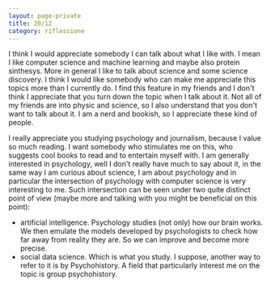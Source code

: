 ```yaml
--- 
layout: page-private
title: 20/12
category: riflessione
---
```


I think I would appreciate somebody I can talk about what I like with.
I mean I like computer science and machine learning and maybe also protein
sinthesys. More in general I like to talk about science and some science
discovery.
I think I would like somebody who can make me appreciate this topics more than I
currently do. I find this feature in my friends and I don't think I appreciate
that you turn down the topic when I talk about it.
Not all of my friends are into physic and science, so I also understand that you
don't want to talk about it. I am a nerd and bookish, so I appreciate these kind
of people.  

I really appreciate you studying psychology and journalism, because I value so
much reading. I want somebody who stimulates me on this, who suggests cool books
to read and to entertain myself with.
I am generally interested in psychology, well I don't really have much to say
about it, in the same way I am curious about science, I am about psychology and
in particular the intersection of psychology with computer science is very
interesting to me.
Such intersection can be seen under two quite distinct point of view (maybe more
and talking with you might be beneficial on this point):
- artificial intelligence. Psychology studies (not only) how our brain works. We
  then emulate the models developed by psychologists to check how far away from
  reality they are. So we can improve and become more precise.
- social data science. Which is what you study. I suppose, another way to refer
  to it is by Psychohistory. A field that particularly interest me on the topic
  is group psychohistory.
